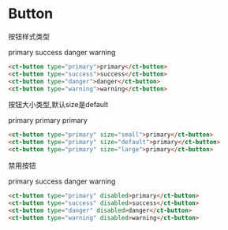 # Button

按钮样式类型

<ct-button type="primary">primary</ct-button>
<ct-button type="success">success</ct-button>
<ct-button type="danger">danger</ct-button>
<ct-button type="warning">warning</ct-button>


```html
<ct-button type="primary">primary</ct-button>
<ct-button type="success">success</ct-button>
<ct-button type="danger">danger</ct-button>
<ct-button type="warning">warning</ct-button>
```

按钮大小类型,默认size是default

<ct-button type="primary" size="small">primary</ct-button>
<ct-button type="primary" size="default">primary</ct-button>
<ct-button type="primary" size="large">primary</ct-button>
```html
<ct-button type="primary" size="small">primary</ct-button>
<ct-button type="primary" size="default">primary</ct-button>
<ct-button type="primary" size="large">primary</ct-button>
```

禁用按钮

<ct-button type="primary" disabled>primary</ct-button>
<ct-button type="success" disabled>success</ct-button>
<ct-button type="danger" disabled>danger</ct-button>
<ct-button type="warning" disabled>warning</ct-button>
```html
<ct-button type="primary" disabled>primary</ct-button>
<ct-button type="success" disabled>success</ct-button>
<ct-button type="danger" disabled>danger</ct-button>
<ct-button type="warning" disabled>warning</ct-button>
```

